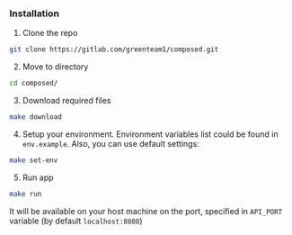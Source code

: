 ### Installation
1. Clone the repo
```sh
git clone https://gitlab.com/greenteam1/composed.git
```
2. Move to directory
```sh
cd composed/
```
3. Download required files
```sh
make download
```
4. Setup your environment. Environment variables list could be found in `env.example`.
Also, you can use default settings:
```sh
make set-env
```
5. Run app
```sh
make run
```
It will be available on your host machine on the port, specified in `API_PORT` variable (by default `localhost:8808`)

